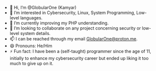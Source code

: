 - 👋 Hi, I’m @GlobularOne (Kamyar)
- 👀 I’m interested in Cybersecurity, Linux, System Programming, Low-level languages.
- 🌱 I’m currently improving my PHP understanding.
- 💞️ I’m looking to collaborate on any project concerning security or low-level system details.
- 📫 I can be reached through my email <GlobularOne@proton.me>.
- 😄 Pronouns: He/Him
- ⚡ Fun fact: I have been a (self-taught) programmer since the age of 11, initially to enhance my cybersecurity career but ended up liking it too much to give up on it.

<!---
GlobularOne/GlobularOne is a ✨ special ✨ repository because its `README.md` (this file) appears on your GitHub profile.
You can click the Preview link to take a look at your changes.
--->
